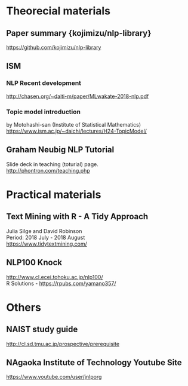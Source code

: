 
# Theorecial materials
## Paper summary {kojimizu/nlp-library}  
https://github.com/kojimizu/nlp-library  

## ISM   
### NLP Recent development  
http://chasen.org/~daiti-m/paper/MLwakate-2018-nlp.pdf  

### Topic model introduction
by Motohashi-san (Institute of Statistical Mathematics)  
https://www.ism.ac.jp/~daichi/lectures/H24-TopicModel/  

## Graham Neubig NLP Tutorial  
Slide deck in teaching (toturial) page.     
http://phontron.com/teaching.php  

# Practical materials
## Text Mining with R - A Tidy Approach  
Julia Silge and David Robinson   
Period: 2018 July - 2018 August  
https://www.tidytextmining.com/  

## NLP100 Knock  
http://www.cl.ecei.tohoku.ac.jp/nlp100/  
R Solutions - https://rpubs.com/yamano357/  

# Others  
## NAIST study guide  
http://cl.sd.tmu.ac.jp/prospective/prerequisite  

## NAgaoka Institute of Technology Youtube Site
https://www.youtube.com/user/jnlporg

